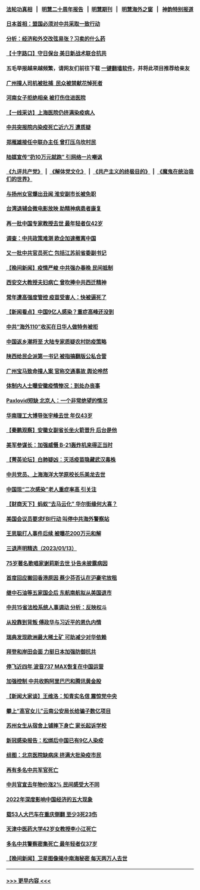 #### [法轮功真相](https://github.com/gfw-breaker/truth/blob/master/README.md?t=0) &nbsp;&nbsp;|&nbsp;&nbsp; [明慧二十周年报告](https://github.com/gfw-breaker/mh-reports/blob/master/README.md?t=0) &nbsp;&nbsp;|&nbsp;&nbsp;[明慧期刊](https://github.com/gfw-breaker/mh-qikan) &nbsp;&nbsp;|&nbsp;&nbsp; [明慧海外之窗](https://github.com/gfw-breaker/mh-news/blob/master/README.md?t=0) &nbsp;&nbsp;|&nbsp;&nbsp; [神韵特别报道](https://github.com/gfw-breaker/mh-news/blob/master/shenyun.md?t=0)
#### [日本首相：盟国必须对中共采取一致行动](../pages/nsc413/n13906985.md?t=01150043) 
#### [分析：经济和外交改弦易张？习卖的什么药](../pages/nsc413/n13905805.md?t=01150043) 
#### [【十字路口】守日保台 美日新战术联合抗共](../pages/nsc413/n13906919.md?t=01150043) 
#### 五毛举报越来越频繁，请网友们前往下载 [一键翻墙软件](https://github.com/gfw-breaker/ssr-accounts)，并将此项目推荐给亲友
#### [广州撞人司机被批捕  民众被禁献花悼死者](../pages/nsc413/n13906798.md?t=01150043) 
#### [河南女子拒绝相亲 被打伤住进医院](../pages/nsc413/n13906872.md?t=01150043) 
#### [【一线采访】上海医院仍挤满染疫病人](../pages/nsc413/n13906845.md?t=01150043) 
#### [中共突报院内染疫死亡近六万 遭质疑](../pages/nsc413/n13906867.md?t=01150043) 
#### [郑雁雄接任中联办主任 曾打压乌坎村民](../pages/nsc413/n13906758.md?t=01150043) 
#### [陆媒宣传“扔10万元就跑” 引网络一片嘲讽](../pages/nsc413/n13906849.md?t=01150043) 
#### [《九评共产党》](https://github.com/begood0513/9ping.md/blob/master/README.md) &nbsp;|&nbsp; [《解体党文化》](../../../../jtdwh.md/blob/master/README.md)  &nbsp;|&nbsp; [《共产主义的终极目的》](../../../../gczydzjmd.md/blob/master/README.md) &nbsp;|&nbsp; [《魔鬼在统治我们的世界》](../../../../mgztzwmdsj.md/blob/master/README.md) 
#### [与扬州女官爆出丑闻 淮安副市长被免职](../pages/nsc413/n13906852.md?t=01150043) 
#### [台湾退辅会微电影放映 助精神病患者康复](../pages/nsc413/n13906774.md?t=01150043) 
#### [再一批中国专家教授去世 最年轻者仅42岁](../pages/nsc413/n13906836.md?t=01150043) 
#### [调查：中共政策难测 欧企加速撤离中国](../pages/nsc413/n13906766.md?t=01150043) 
#### [又一批中共官员死亡 包括江苏前省委副书记](../pages/nsc413/n13906629.md?t=01150043) 
#### [【晚间新闻】疫情严峻 中共强办春晚 民间抵制](../pages/nsc413/n13906448.md?t=01150043) 
#### [西安交大教授夫妇病亡 曾吹捧中共西迁精神](../pages/nsc413/n13906790.md?t=01150043) 
#### [常年遭高强度管控 疫苗受害人：快被逼死了](../pages/nsc413/n13906700.md?t=01150043) 
#### [【新闻看点】中国9亿人感染？重症高峰还没到](../pages/nsc413/n13906593.md?t=01150043) 
#### [中共“海外110”收买在日华人做特务被拒](../pages/nsc413/n13906538.md?t=01150043) 
#### [中国返乡潮将至 大陆专家质疑农村防疫策略](../pages/nsc413/n13906547.md?t=01150043) 
#### [陕西给民企派第一书记 被指搞翻版公私合营](../pages/nsc413/n13906682.md?t=01150043) 
#### [广州宝马致命撞人案 官称交通事故 舆论哗然](../pages/nsc413/n13906613.md?t=01150043) 
#### [体制内人士曝安徽疫情惨况：到处办丧事](../pages/nsc413/n13906549.md?t=01150043) 
#### [Paxlovid短缺 北京人：一个非常绝望的情况](../pages/nsc413/n13906440.md?t=01150043) 
#### [华南理工大博导张宇峰去世 年仅43岁](../pages/nsc413/n13906608.md?t=01150043) 
#### [【秦鹏观察】安徽女副省长坐火箭晋升 后台是他](../pages/nsc413/n13906578.md?t=01150043) 
#### [美军参谋长：加强威慑 B-21轰炸机来得正当时](../pages/nsc413/n13906555.md?t=01150043) 
#### [【菁英论坛】白肺疑凶：灭活疫苗隐藏武汉毒株](../pages/nsc413/n13906520.md?t=01150043) 
#### [中共党员、上海海洋大学原校长乐美龙去世](../pages/nsc413/n13906560.md?t=01150043) 
#### [中国现“二次感染”老人重症率高 引关注](../pages/nsc413/n13906493.md?t=01150043) 
#### [【财商天下】蚂蚁“去马云化” 华尔街缘何大喜？](../pages/nsc413/n13906511.md?t=01150043) 
#### [美国会议员要求FBI行动 叫停中共海外警察站](../pages/nsc413/n13906485.md?t=01150043) 
#### [王思聪打人事件后续 被曝花200万元和解](../pages/nsc413/n13906513.md?t=01150043) 
#### [三退声明精选（2023/01/13）](../pages/nsc413/n13906559.md?t=01150043) 
#### [75岁著名歌唱家谢莉斯去世 讣告未披露病因](../pages/nsc413/n13906509.md?t=01150043) 
#### [首度回应搬回香港原因 蔡少芬否认在沪豪宅放租](../pages/nsc413/n13906492.md?t=01150043) 
#### [继中石油等五家国企后 东航南航拟从美国退市](../pages/nsc413/n13906480.md?t=01150043) 
#### [中共15省法检系统人事调动 分析：反映权斗](../pages/nsc413/n13905726.md?t=01150043) 
#### [从投靠到背叛 傅政华与习近平的恩仇内情](../pages/nsc413/n13905220.md?t=01150043) 
#### [瑞典发现欧洲最大稀土矿 可助减少对华依赖](../pages/nsc413/n13906450.md?t=01150043) 
#### [拜登和岸田会面 力挺日本加强防御抗共](../pages/nsc413/n13906473.md?t=01150043) 
#### [停飞近四年 波音737 MAX恢复在中国运营](../pages/nsc413/n13906430.md?t=01150043) 
#### [加强控制 中共收购阿里巴巴和腾讯黄金股](../pages/nsc413/n13906441.md?t=01150043) 
#### [【新闻大家谈】王维洛：知青实名信 震惊党中央](../pages/nsc413/n13906386.md?t=01150043) 
#### [攀上“高官女儿”云南公安局长给骗子数亿项目](../pages/nsc413/n13906323.md?t=01150043) 
#### [苏州女生从宿舍上铺摔下身亡 家长起诉学校](../pages/nsc413/n13906246.md?t=01150043) 
#### [新冠感染报告：松绑后中国已有9亿人染疫](../pages/nsc413/n13906094.md?t=01150043) 
#### [组图：北京医院缺病床 挤满大批染疫市民](../pages/nsc413/n13906245.md?t=01150043) 
#### [再有多名中共军官死亡](../pages/nsc413/n13906204.md?t=01150043) 
#### [中共官宣去年物价涨2% 民间感受大不同](../pages/nsc413/n13906232.md?t=01150043) 
#### [2022年深度影响中国经济的五大现象](../pages/nsc413/n13906152.md?t=01150043) 
#### [载53人大巴车在重庆侧翻 至少3死23伤](../pages/nsc413/n13906240.md?t=01150043) 
#### [天津中医药大学42岁女教授李小江死亡](../pages/nsc413/n13906153.md?t=01150043) 
#### [多名中共警察密集死亡 最年轻者仅37岁](../pages/nsc413/n13906069.md?t=01150043) 
#### [【晚间新闻】卫星图像揭中南海秘密 每天两万人去世](../pages/nsc413/n13906115.md?t=01150043) 

----
#### [ >>> 更早内容 <<< ](../indexes/nsc413-earlier.md)
